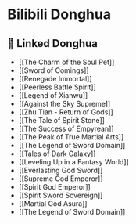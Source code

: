 # Bilibili Donghua

## 🔗 Linked Donghua
- [[The Charm of the Soul Pet]]
- [[Sword of Comings]]
- [[Renegade Immortal]]
- [[Peerless Battle Spirit]]
- [[Legend of Xianwu]]
- [[Against the Sky Supreme]]
- [[Zhu Tian - Return of Gods]]
- [[The Tale of Spirit Stone]]
- [[The Success of Empyrean]]
- [[The Peak of True Martial Arts]]
- [[The Legend of Sword Domain]]
- [[Tales of Dark Galaxy]]
- [[Leveling Up in a Fantasy World]]
- [[Everlasting God Sword]]
- [[Supreme God Emperor]]
- [[Spirit God Emperor]]
- [[Spirit Sword Sovereign]]
- [[Martial God Asura]]
- [[The Legend of Sword Domain]]
